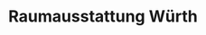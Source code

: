 ---
title: "Raumausstattung Würth"
url: /schwaikheim/raumausstattung-wuerth/
shop: Haushaltsartikel
---